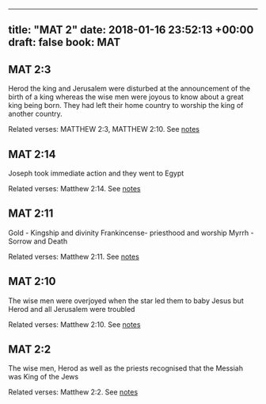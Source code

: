 
---
title: "MAT 2"
date: 2018-01-16 23:52:13 +00:00
draft: false
book: MAT
---

## MAT 2:3

Herod the king and Jerusalem were disturbed at the announcement of the birth of a king whereas the wise men were joyous to know about a great king being born. They had left their home country to worship the king of another country.

Related verses: MATTHEW 2:3, MATTHEW 2:10. See [notes](https://my.bible.com/notes/2814300255939191566)


## MAT 2:14

Joseph took immediate action and they went to Egypt

Related verses: Matthew 2:14. See [notes](https://my.bible.com/notes/2488880961476616282)


## MAT 2:11

Gold - Kingship and divinity
Frankincense- priesthood and worship
Myrrh - Sorrow and Death

Related verses: Matthew 2:11. See [notes](https://my.bible.com/notes/2488871948965896238)


## MAT 2:10

The wise men were overjoyed when the star led them to baby Jesus but Herod and all Jerusalem were troubled

Related verses: Matthew 2:10. See [notes](https://my.bible.com/notes/2488868743217405986)


## MAT 2:2

The wise men, Herod as well as the priests recognised that the Messiah was King of the Jews

Related verses: Matthew 2:2. See [notes](https://my.bible.com/notes/2488135291308335763)

